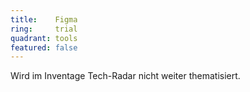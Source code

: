 ```yaml
---
title:    Figma
ring:     trial
quadrant: tools
featured: false
---
```


Wird im Inventage Tech-Radar nicht weiter thematisiert.
